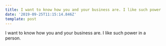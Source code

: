 ```yaml
---
title: I want to know how you and your business are. I like such power in a person.
date: '2019-09-25T11:15:14.846Z'
template: post
---
```

I want to know how you and your business are. I like such power in a person.
